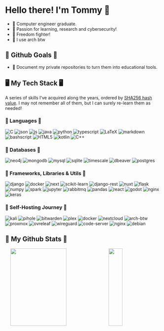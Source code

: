 # Hello there! I'm Tommy 👋

- 🚀 Computer engineer graduate.
- 📔 Passion for learning, research and cybersecurity!
- 🐧 Freedom fighter!
- 💪 I use arch btw

## 🎯 Github Goals 🎯

- 📕 Document my private repositories to turn them into educational tools.

## 🖥️ My Tech Stack 🖥️

A series of skills I've acquired along the years, ordered by [SHA256 hash value](badgesort.py). I may not remember all of them, but I can surely re-learn them as needed!

### 📕 Languages 📕

<p>
  <img alt="C" src="https://img.shields.io/badge/C-00599C?style=for-the-badge&logo=c&logoColor=white" />
  <img alt="json" src="https://img.shields.io/badge/json-5E5C5C?style=for-the-badge&logo=json&logoColor=white" />
  <img alt="js" src="https://img.shields.io/badge/JavaScript-F7DF1E?style=for-the-badge&logo=javascript&logoColor=black" />
  <img alt="java" src="https://img.shields.io/badge/Java-ED8B00?style=for-the-badge&logo=openjdk&logoColor=white" />
  <img alt="python" src="https://img.shields.io/badge/Python-3776AB?style=for-the-badge&logo=python&logoColor=white" />
  <img alt="typescript" src="https://img.shields.io/badge/-TypeScript-007ACC?style=for-the-badge&logo=typescript&logoColor=white" />
  <img alt="LaTeX" src="https://img.shields.io/badge/LaTeX-47A141?style=for-the-badge&logo=LaTeX&logoColor=white" />
  <img alt="markdown" src="https://img.shields.io/badge/Markdown-000000?style=for-the-badge&logo=markdown&logoColor=white" />
  <img alt="bashscript" src="https://img.shields.io/badge/Shell_Script-121011?style=for-the-badge&logo=gnu-bash&logoColor=white" />
  <img alt="HTML5" src="https://img.shields.io/badge/HTML5-E34F26?style=for-the-badge&logo=html5&logoColor=white" />
  <img alt="kotlin" src="https://img.shields.io/badge/kotlin-%237F52FF.svg?style=for-the-badge&logo=kotlin&logoColor=white" />
  <img alt="C++" src="https://img.shields.io/badge/C%2B%2B-00599C?style=for-the-badge&logo=c%2B%2B&logoColor=white" />
</p>

### 💾 Databases 💾

<p>
  <img alt="neo4j" src="https://img.shields.io/badge/Neo4j-018bff?style=for-the-badge&logo=neo4j&logoColor=white" />
  <img alt="mongodb" src="https://img.shields.io/badge/MongoDB-4EA94B?style=for-the-badge&logo=mongodb&logoColor=white" />
  <img alt="mysql" src="https://img.shields.io/badge/MySQL-005C84?style=for-the-badge&logo=mysql&logoColor=white" />
  <img alt="sqlite" src="https://img.shields.io/badge/Sqlite-003B57?style=for-the-badge&logo=sqlite&logoColor=white" />
  <img alt="timescale" src="https://img.shields.io/badge/TimescaleDB-003B77?style=for-the-badge&logo=timescale&logoColor=white" />
  <img alt="dbeaver" src="https://img.shields.io/badge/dbeaver-382923?style=for-the-badge&logo=dbeaver&logoColor=white" />
  <img alt="postgres" src="https://img.shields.io/badge/PostgreSQL-316192?style=for-the-badge&logo=postgresql&logoColor=white" />
</p>

### 🧬 Frameworks, Libraries & Utils 🧬

<p>
  <img alt="django" src="https://img.shields.io/badge/Django-092E20?style=for-the-badge&logo=django&logoColor=green" />
  <img alt="docker" src="https://img.shields.io/badge/Docker-2CA5E0?style=for-the-badge&logo=docker&logoColor=white" />
  <img alt="next" src="https://img.shields.io/badge/next%20js-000000?style=for-the-badge&logo=nextdotjs&logoColor=white" />
  <img alt="scikit-learn" src="https://img.shields.io/badge/scikit_learn-F7931E?style=for-the-badge&logo=scikit-learn&logoColor=white" />
  <img alt="django-rest" src="https://img.shields.io/badge/django%20rest-ff1709?style=for-the-badge&logo=django&logoColor=white" />
  <img alt="nuxt" src="https://img.shields.io/badge/nuxt%20js-00C58E?style=for-the-badge&logo=nuxtdotjs&logoColor=white" />
  <img alt="flask" src="https://img.shields.io/badge/Flask-000000?style=for-the-badge&logo=flask&logoColor=white" />
  <img alt="numpy" src="https://img.shields.io/badge/Numpy-777BB4?style=for-the-badge&logo=numpy&logoColor=white" />
  <img alt="spark" src="https://img.shields.io/badge/Apache_Spark-FFFFFF?style=for-the-badge&logo=apachespark&logoColor=#E35A16" />
  <img alt="jupyter" src="https://img.shields.io/badge/Jupyter-F37626.svg?&style=for-the-badge&logo=Jupyter&logoColor=white" />
  <img alt="rabbitmq" src="https://img.shields.io/badge/rabbitmq-%23FF6600.svg?&style=for-the-badge&logo=rabbitmq&logoColor=white" />
  <img alt="pandas" src="https://img.shields.io/badge/Pandas-2C2D72?style=for-the-badge&logo=pandas&logoColor=white" />
  <img alt="react" src="https://img.shields.io/badge/React-20232A?style=for-the-badge&logo=react&logoColor=61DAFB" />
  <img alt="godot" src="https://img.shields.io/badge/Godot-478CBF?style=for-the-badge&logo=GodotEngine&logoColor=white" />
  <img alt="nginx" src="https://img.shields.io/badge/Nginx-009639?style=for-the-badge&logo=nginx&logoColor=white" />
  <img alt="keras" src="https://img.shields.io/badge/Keras-D00000?style=for-the-badge&logo=Keras&logoColor=white" />
</p>

### 🧪 Self-Hosting Journey 🧪

<p>
  <img alt="kali" src="https://img.shields.io/badge/Kali_Linux-557C94?style=for-the-badge&logo=kali-linux&logoColor=white" />
  <img alt="pihole" src="https://img.shields.io/badge/pihole-%2396060C.svg?style=for-the-badge&logo=pi-hole&logoColor=white" />
  <img alt="bitwarden" src="https://img.shields.io/badge/bitwarden-%23175DDC.svg?style=for-the-badge&logo=bitwarden&logoColor=white" />
  <img alt="plex" src="https://img.shields.io/badge/plex-%23E5A00D.svg?style=for-the-badge&logo=plex&logoColor=white" />
  <img alt="docker" src="https://img.shields.io/badge/Docker-2CA5E0?style=for-the-badge&logo=docker&logoColor=white" />
  <img alt="nextcloud" src="https://img.shields.io/badge/Nextcloud-0082C9?style=for-the-badge&logo=Nextcloud&logoColor=white" />
  <img alt="arch-btw" src="https://img.shields.io/badge/Arch_Linux-1793D1?style=for-the-badge&logo=arch-linux&logoColor=white" />
  <img alt="proxmox" src="https://img.shields.io/badge/Proxmox-E57000?style=for-the-badge&logo=proxmox&logoColor=white" />
  <img alt="ovreleaf" src="https://img.shields.io/badge/Overleaf-47A141?style=for-the-badge&logo=Overleaf&logoColor=white" />
  <img alt="wireguard" src="https://img.shields.io/badge/wireguard-%2388171A.svg?style=for-the-badge&logo=wireguard&logoColor=white" />
  <img alt="code-server" src="https://img.shields.io/badge/Visual%20Studio%20Code-0078d7.svg?style=for-the-badge&logo=visual-studio-code&logoColor=white" />
  <img alt="nginx" src="https://img.shields.io/badge/Nginx-009639?style=for-the-badge&logo=nginx&logoColor=white" />
  <img alt="debian" src="https://img.shields.io/badge/Debian-A81D33?style=for-the-badge&logo=debian&logoColor=white" />
</p>

## 🧮 My Github Stats 🧮

<div style="
  display: flex;
  justify-content: center;
  align-items: center;
  gap: 1rem;
">
  <img 
    src="https://github-profile-summary-cards.vercel.app/api/cards/profile-details?username=eltaters&theme=nord_dark"
    style="height: 250px; width: 60%;  object-fit: contain;"
  >
  <img 
    src="https://github-profile-summary-cards.vercel.app/api/cards/stats?username=eltaters&theme=nord_dark"
    style="height: 250px; width: 30%; object-fit: contain;"
  >
</div>
